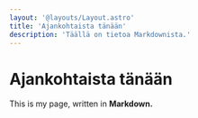```yaml
---
layout: '@layouts/Layout.astro'
title: 'Ajankohtaista tänään'
description: 'Täällä on tietoa Markdownista.'
---
```

# Ajankohtaista tänään

This is my page, written in **Markdown.**